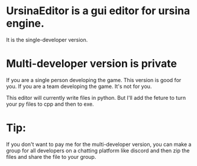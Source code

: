 # UrsinaEditor is a gui editor for ursina engine.
It is the single-developer version. 
# Multi-developer version is private
If you are a single person developing the game. This version is good for you.
If you are a team developing the game. It's not for you.

This editor will currently write files in python. But I'll add the feture to turn your py files to cpp and then to exe.

# Tip:
If you don't want to pay me for the multi-developer version, you can make a group for all developers on a chatting platform like discord and then zip the files and share the file to your group.
